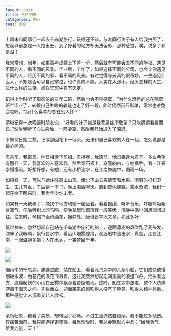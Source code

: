 ```yaml
---
layout: post
title: 余杭归来
categories: 旅行
tags: 游记
---
```


上周末和同事们一起去千岛湖旅行，玩得还不错。与友同行终于有人给我拍照了，想起以前总是一人跑出去，到了好看的地方却无法留影，那种感觉，唉，说多了都是泪！

我常常想，当年，如果高考成绩上下差一分，然后就有可能会去不同的学校，遇见不同的人，看不同的风景。毕业后，工作了，如果选择不同的公司，也会让你遇见不同的人，经历不同的事，看不同的风景。有时觉得缘分真的很奇妙。一生遇见什么人，不知是否可以自己掌控，也许真的不能。人实在太渺小，经历怎样的人生，过什么样的生活，或许冥冥中自有天定。

记得上学时听了周杰伦的三年二班，然后也会不禁感慨，“为什么漂亮的总在隔壁班?”毕业了，转眼自己生命的轨迹也走了好一段，此时仍然形只影单，常常也难免会哀叹，“为什么喜欢的总在别人怀？”

清晰记得一次晚饭时朋友说，“好看的妹子岂是我辈屌丝所敢望？只能远远看看而已。”然后我听了心生感触，一阵凄凉，然后我开始进入了深思。

不知何日始工愁，记取那回花下一低头。无法和自己喜欢的人在一起，怎么说都是最心痛的。

君乘车，我戴笠，他日相逢下车揖。君担簦，我跨马，他日相逢为君下。多么希望有那样一天，我喜欢的人喜欢我，然后青石板上，乌篷船内，与她携手，看一江春水慢慢流。好想好想，有她，还有小桥流水，在江南旖旎中，烟雨一场。

如果有一天，可以与她住在高山山顶，偶尔下山去买蔬菜和水果，闲暇时打扫卫生，生儿育女，午后读一本书，晚上喝酒聊天。直到夜色朦胧，露水渐浓，我们一起在树下醒来时，我尚年少你未老。

如果有一天我老了，能找个地方和她一起坐着，看看报纸，听听音乐，呼吸呼吸新鲜空气，午后听树上的鸟鸣，傍晚拿起乐器演绎一段笑傲，沉静中偶尔回想回想过往。往来时，琴棋书画诗酒花，娴静处，唐诗晋字汉文章。如此多好！

恍过神来，忽然想起自己站在千岛湖中疾行的船上，迎面凛冽的风吹乱了我头发，吹眯了我眼睛，飘行在水中，看远山烟雾缭绕，观近船中流击水，真是，走在江南，一阕温婉多情；人在水乡，一袭梦回千年。

![](http://changblogimages.qiniudn.com/2014-04-23-yu-hang-gui-lai02.jpeg)

![](http://changblogimages.qiniudn.com/2014-04-23-yu-hang-gui-lai03.jpeg)

烟雨中的千岛湖，朦朦胧胧，站在船上，看着泛舟湖中的几条小船，它们或快或慢划破水波，白花花的浪花飞溅着，这让我突然想起毛词里面的浪遏飞舟。抬头看远方，连绵起伏的小山在云雾中飘渺着若隐若现。这时，船在湖中激进，整个人仿佛游离于海天之间。凭栏而立，迎面袭来的风吹得人没有了睡意，吹得人精神抖擞，那种感觉让人沉重又让人放松。

![](http://changblogimages.qiniudn.com/2014-04-23-yu-hang-gui-lai01.jpeg)

余杭归来，我看了美景，却带回了心痛。不过生活仍然要继续，我不能过多悲伤。在痛苦面前，我只能选择更坚强。每当难受时，我总会默默心中念：“给我勇气，给我力量，天！”






